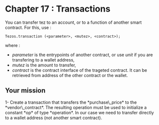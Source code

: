 # Chapter 17 : Transactions

<dialog character="pilot">Hey captain, we've been hanging with that vendor a long time now. Can we finally pay him and go to Osiris?</dialog>

You can transfer tez to an account, or to a function of another smart contract. For this, use :

```
Tezos.transaction (<parameter>, <mutez>, <contract>);
```

where :

- _parameter_ is the entrypoints of another contract, or use _unit_ if you are transfering to a wallet address,
- _mutez_ is the amount to transfer,
- _contract_ is the contract interface of the trageted contract. It can be retrieved from address of the other contract or the wallet.

## Your mission

<!-- prettier-ignore --> 1- Create a transaction that transfers the *purchase\_price* to the *vendor\_contract*. The resulting operation must be used to initialize a constant *op* of type *operation*. In our case we need to transfer directly to a wallet address (not another smart contract).
